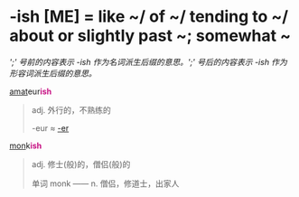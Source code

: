 # -ish [ME] = like ~/ of ~/ tending to ~/ about or slightly past ~; somewhat ~

*';' 号前的内容表示 -ish 作为名词派生后缀的意思。';' 号后的内容表示 -ish 作为形容词派生后缀的意思。*

[amat](_am_.md)eur<b style="color: #C71585;">ish</b>
> adj. 外行的，不熟练的
>
> -eur ≈ [-er](-er.md)

[mon](_mon_.2.md)k<b style="color: #C71585;">ish</b>
> adj. 修士(般)的，僧侣(般)的
>
> 单词 monk —— n. 僧侣，修道士，出家人